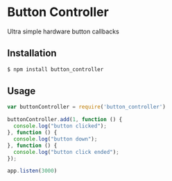 Button Controller
=========

Ultra simple hardware button callbacks

## Installation

```bash
$ npm install button_controller
```

## Usage

```js
var buttonController = require('button_controller')

buttonController.add(1, function () {
  console.log("button clicked");
}, function () {
  console.log("button down");
}, function () {
  console.log("button click ended");
});

app.listen(3000)
```